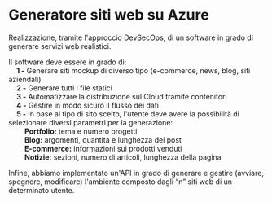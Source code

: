 # Generatore siti web su Azure
Realizzazione, tramite l'approccio DevSecOps, di un software in grado di generare servizi web realistici.

Il software deve essere in grado di:</br>
&nbsp;&nbsp;&nbsp;&nbsp;**1 -** Generare siti mockup di diverso tipo (e-commerce, news, blog, siti aziendali)</br>
&nbsp;&nbsp;&nbsp;&nbsp;**2 -** Generare tutti i file statici</br>
&nbsp;&nbsp;&nbsp;&nbsp;**3 -** Automatizzare la distribuzione sul Cloud tramite contenitori</br>
&nbsp;&nbsp;&nbsp;&nbsp;**4 -** Gestire in modo sicuro il flusso dei dati</br>
&nbsp;&nbsp;&nbsp;&nbsp;**5 -** In base al tipo di sito scelto, l'utente deve avere la possibilità di selezionare diversi parametri per la generazione:</br>
&nbsp;&nbsp;&nbsp;&nbsp;&nbsp;&nbsp;&nbsp;&nbsp;**Portfolio:** tema e numero progetti</br>
&nbsp;&nbsp;&nbsp;&nbsp;&nbsp;&nbsp;&nbsp;&nbsp;**Blog:** argomenti, quantità e lunghezza dei post</br>
&nbsp;&nbsp;&nbsp;&nbsp;&nbsp;&nbsp;&nbsp;&nbsp;**E-commerce:** informazioni sui prodotti venduti</br>
&nbsp;&nbsp;&nbsp;&nbsp;&nbsp;&nbsp;&nbsp;&nbsp;**Notizie:** sezioni, numero di articoli, lunghezza della pagina</br>

Infine, abbiamo implementato un'API in grado di generare e gestire (avviare, spegnere, modificare) l'ambiente composto dagli “n” siti web di un determinato utente.
